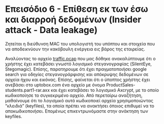 # Επεισόδιο 6 - Επίθεση εκ των έσω και διαρροή δεδομένων (Insider attack - Data leakage)

Ζητείται η διεύθυνση MAC του υπολογιστή του υπόπτου και στοιχεία που να αποδεικνύουν την κακόβουλη ενέργεια εις βάρος της εταιρείας.

Αναλύοντας το αρχείο [traffic.pcap](https://drive.google.com/open?id=0B3Mkr-G7WiW3T29aZ3Azd3FNc3c) που μας δόθηκε ανακαλύπτουμε ότι ο χρήστης έχει κατεβάσει γνωστό λογισμικό στεγανογραφίας (SilentEye, Stegomagic). Επίσης, παρατηρουμε ότι έχει πραγματοποιήσει google search για οδηγίες στεγανογράρφισης και απόκρυψης δεδομένων σε αρχεία ήχου και εικόνας. Επίσης, φαίνεται ότι ο ύποπτος χρήστης έχει ανεβάσει στο uptobox.com ένα αρχείο με όνομα ProductSales-students.part1-rar.axx και έχει κατεβάσει το λογισμικό Axcrypt, με το οποίο κωδικοποίησε το συγκεκριμένο αρχείο. Από περεταίρω αναζήτηση, μαθαίνουμε ότι το λογισμικό αυτό κωδικοποιεί αρχεία χρησιμοποιώντας “κλειδιά” (keyfiles), τα οποία πρέπει να ανακτήσει όποιος επιθυμεί να το αποκωδικοποιήσει. Επομένως επικεντρωνόμαστε στην ανάκτηση των keyfiles.

